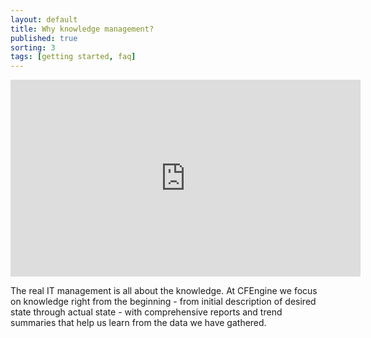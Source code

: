 ```yaml
---
layout: default
title: Why knowledge management?
published: true
sorting: 3
tags: [getting started, faq]
---
```


<iframe width="560" height="315" src="https://www.youtube.com/embed/kL6ztUhNLwA" frameborder="0" allow="accelerometer; autoplay; clipboard-write; encrypted-media; gyroscope; picture-in-picture" allowfullscreen></iframe>

The real IT management is all about the knowledge. At CFEngine we focus on knowledge right from the beginning - from initial description of desired state through actual state - with comprehensive reports and trend summaries that help us learn from the data we have gathered.
